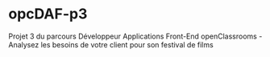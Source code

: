 # opcDAF-p3
Projet 3 du parcours Développeur Applications Front-End openClassrooms - Analysez les besoins de votre client pour son festival de films
